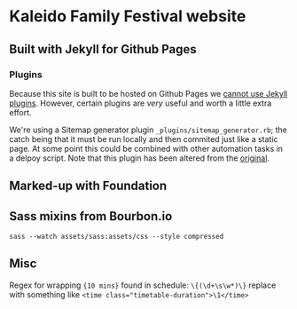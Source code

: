 # Kaleido Family Festival website

## Built with Jekyll for Github Pages

### Plugins

Because this site is built to be hosted on Github Pages we [cannot use Jekyll plugins][no-plugins]. However, certain plugins are _very_ useful and worth a little extra effort.

We're using a Sitemap generator plugin `_plugins/sitemap_generator.rb`; the catch being that it must be run locally and then commited just like a static page. At some point this could be combined with other automation tasks in a delpoy script. Note that this plugin has been altered from the [original][sitemap_gen].

## Marked-up with Foundation



## Sass mixins from Bourbon.io

`sass --watch assets/sass:assets/css --style compressed`


[no-plugins]: http://jekyllrb.com/docs/plugins/
[sitemap_gen]: https://github.com/kinnetica/jekyll-plugins


## Misc

Regex for wrapping `{10 mins}` found in schedule: `\{(\d+\s\w*)\}` replace with something like `<time class="timetable-duration">\1</time>`
